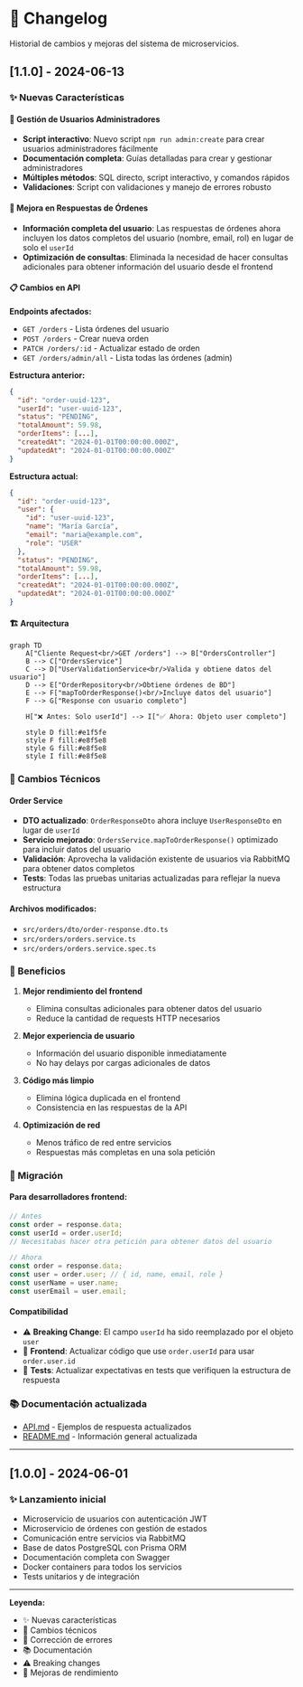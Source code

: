 # 📝 Changelog

Historial de cambios y mejoras del sistema de microservicios.

## [1.1.0] - 2024-06-13

### ✨ Nuevas Características

#### 👑 Gestión de Usuarios Administradores
- **Script interactivo**: Nuevo script `npm run admin:create` para crear usuarios administradores fácilmente
- **Documentación completa**: Guías detalladas para crear y gestionar administradores
- **Múltiples métodos**: SQL directo, script interactivo, y comandos rápidos
- **Validaciones**: Script con validaciones y manejo de errores robusto

#### 🔄 Mejora en Respuestas de Órdenes
- **Información completa del usuario**: Las respuestas de órdenes ahora incluyen los datos completos del usuario (nombre, email, rol) en lugar de solo el `userId`
- **Optimización de consultas**: Eliminada la necesidad de hacer consultas adicionales para obtener información del usuario desde el frontend

#### 📋 Cambios en API

**Endpoints afectados:**
- `GET /orders` - Lista órdenes del usuario
- `POST /orders` - Crear nueva orden  
- `PATCH /orders/:id` - Actualizar estado de orden
- `GET /orders/admin/all` - Lista todas las órdenes (admin)

**Estructura anterior:**
```json
{
  "id": "order-uuid-123",
  "userId": "user-uuid-123",
  "status": "PENDING",
  "totalAmount": 59.98,
  "orderItems": [...],
  "createdAt": "2024-01-01T00:00:00.000Z",
  "updatedAt": "2024-01-01T00:00:00.000Z"
}
```

**Estructura actual:**
```json
{
  "id": "order-uuid-123",
  "user": {
    "id": "user-uuid-123",
    "name": "María García",
    "email": "maria@example.com",
    "role": "USER"
  },
  "status": "PENDING",
  "totalAmount": 59.98,
  "orderItems": [...],
  "createdAt": "2024-01-01T00:00:00.000Z",
  "updatedAt": "2024-01-01T00:00:00.000Z"
}
```

#### 🏗️ Arquitectura

```mermaid
graph TD
    A["Cliente Request<br/>GET /orders"] --> B["OrdersController"]
    B --> C["OrdersService"]
    C --> D["UserValidationService<br/>Valida y obtiene datos del usuario"]
    D --> E["OrderRepository<br/>Obtiene órdenes de BD"]
    E --> F["mapToOrderResponse()<br/>Incluye datos del usuario"]
    F --> G["Response con usuario completo"]
    
    H["❌ Antes: Solo userId"] --> I["✅ Ahora: Objeto user completo"]
    
    style D fill:#e1f5fe
    style F fill:#e8f5e8
    style G fill:#e8f5e8
    style I fill:#e8f5e8
```

### 🔧 Cambios Técnicos

#### Order Service
- **DTO actualizado**: `OrderResponseDto` ahora incluye `UserResponseDto` en lugar de `userId`
- **Servicio mejorado**: `OrdersService.mapToOrderResponse()` optimizado para incluir datos del usuario
- **Validación**: Aprovecha la validación existente de usuarios via RabbitMQ para obtener datos completos
- **Tests**: Todas las pruebas unitarias actualizadas para reflejar la nueva estructura

#### Archivos modificados:
- `src/orders/dto/order-response.dto.ts`
- `src/orders/orders.service.ts`  
- `src/orders/orders.service.spec.ts`

### 🚀 Beneficios

1. **Mejor rendimiento del frontend**
   - Elimina consultas adicionales para obtener datos del usuario
   - Reduce la cantidad de requests HTTP necesarios

2. **Mejor experiencia de usuario**
   - Información del usuario disponible inmediatamente
   - No hay delays por cargas adicionales de datos

3. **Código más limpio**
   - Elimina lógica duplicada en el frontend
   - Consistencia en las respuestas de la API

4. **Optimización de red**
   - Menos tráfico de red entre servicios
   - Respuestas más completas en una sola petición

### 🔄 Migración

#### Para desarrolladores frontend:
```javascript
// Antes
const order = response.data;
const userId = order.userId;
// Necesitabas hacer otra petición para obtener datos del usuario

// Ahora
const order = response.data;
const user = order.user; // { id, name, email, role }
const userName = user.name;
const userEmail = user.email;
```

#### Compatibilidad
- ⚠️ **Breaking Change**: El campo `userId` ha sido reemplazado por el objeto `user`
- 📱 **Frontend**: Actualizar código que use `order.userId` para usar `order.user.id`
- 🧪 **Tests**: Actualizar expectativas en tests que verifiquen la estructura de respuesta

### 📚 Documentación actualizada
- [API.md](./API.md) - Ejemplos de respuesta actualizados
- [README.md](../README.md) - Información general actualizada

---

## [1.0.0] - 2024-06-01

### ✨ Lanzamiento inicial
- Microservicio de usuarios con autenticación JWT
- Microservicio de órdenes con gestión de estados
- Comunicación entre servicios via RabbitMQ
- Base de datos PostgreSQL con Prisma ORM
- Documentación completa con Swagger
- Docker containers para todos los servicios
- Tests unitarios y de integración

---

**Leyenda:**
- ✨ Nuevas características
- 🔧 Cambios técnicos
- 🐛 Corrección de errores
- 📚 Documentación
- ⚠️ Breaking changes
- 🚀 Mejoras de rendimiento 